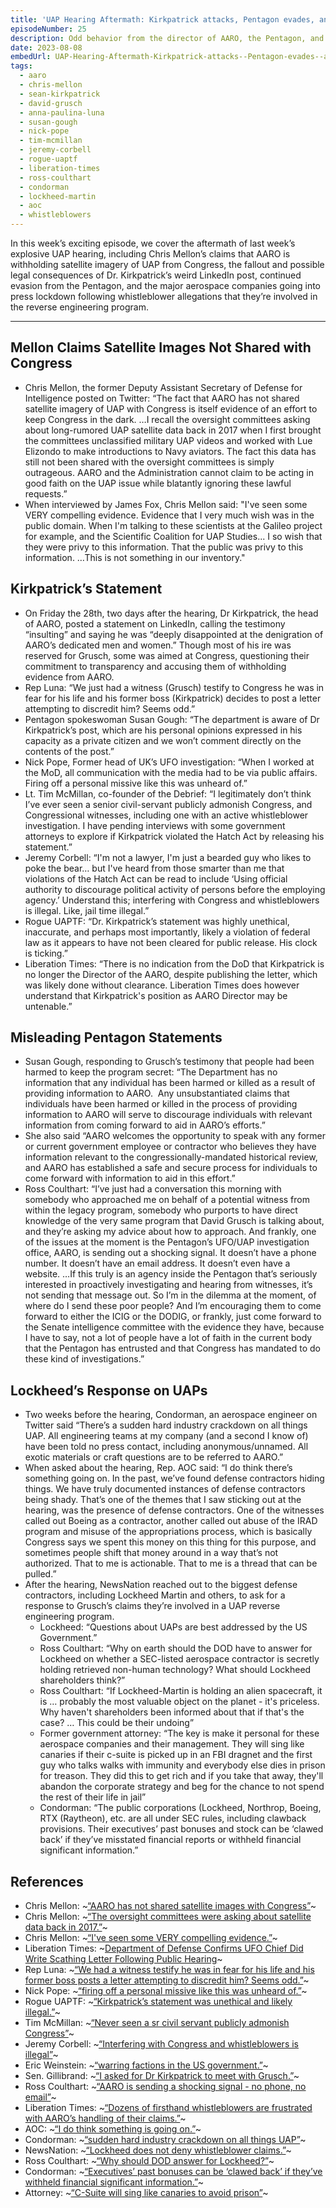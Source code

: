 ```yaml
---
title: 'UAP Hearing Aftermath: Kirkpatrick attacks, Pentagon evades, and Lockheed locks.'
episodeNumber: 25
description: Odd behavior from the director of AARO, the Pentagon, and Lockheed. Plus, Chris Mellon says there’s satellite images of UAP?
date: 2023-08-08
embedUrl: UAP-Hearing-Aftermath-Kirkpatrick-attacks--Pentagon-evades--and-Lockheed-locks-e27sl65
tags:
  - aaro
  - chris-mellon
  - sean-kirkpatrick
  - david-grusch
  - anna-paulina-luna
  - susan-gough
  - nick-pope
  - tim-mcmillan
  - jeremy-corbell
  - rogue-uaptf
  - liberation-times
  - ross-coulthart
  - condorman
  - lockheed-martin
  - aoc
  - whistleblowers
---
```


In this week’s exciting episode, we cover the aftermath of last week’s explosive UAP hearing, including Chris Mellon’s claims that AARO is withholding satellite imagery of UAP from Congress, the fallout and possible legal consequences of Dr. Kirkpatrick’s weird LinkedIn post, continued evasion from the Pentagon, and the major aerospace companies going into press lockdown following whistleblower allegations that they’re involved in the reverse engineering program.

---

## Mellon Claims Satellite Images Not Shared with Congress

- Chris Mellon, the former Deputy Assistant Secretary of Defense for Intelligence posted on Twitter: “The fact that AARO has not shared satellite imagery of UAP with Congress is itself evidence of an effort to keep Congress in the dark. …I recall the oversight committees asking about long-rumored UAP satellite data back in 2017 when I first brought the committees unclassified military UAP videos and worked with Lue Elizondo to make introductions to Navy aviators. The fact this data has still not been shared with the oversight committees is simply outrageous. AARO and the Administration cannot claim to be acting in good faith on the UAP issue while blatantly ignoring these lawful requests.”
- When interviewed by James Fox, Chris Mellon said: "I've seen some VERY compelling evidence. Evidence that I very much wish was in the public domain. When I'm talking to these scientists at the Galileo project for example, and the Scientific Coalition for UAP Studies... I so wish that they were privy to this information. That the public was privy to this information. …This is not something in our inventory."

## Kirkpatrick’s Statement

- On Friday the 28th, two days after the hearing, Dr Kirkpatrick, the head of AARO, posted a statement on LinkedIn, calling the testimony “insulting” and saying he was “deeply disappointed at the denigration of AARO’s dedicated men and women.” Though most of his ire was reserved for Grusch, some was aimed at Congress, questioning their commitment to transparency and accusing them of withholding evidence from AARO.
- Rep Luna: “We just had a witness (Grusch) testify to Congress he was in fear for his life and his former boss (Kirkpatrick) decides to post a letter attempting to discredit him? Seems odd.”
- Pentagon spokeswoman Susan Gough: “The department is aware of Dr Kirkpatrick’s post, which are his personal opinions expressed in his capacity as a private citizen and we won’t comment directly on the contents of the post.”
- Nick Pope, Former head of UK’s UFO investigation: “When I worked at the MoD, all communication with the media had to be via public affairs. Firing off a personal missive like this was unheard of.”
- Lt. Tim McMillan, co-founder of the Debrief: “I legitimately don’t think I’ve ever seen a senior civil-servant publicly admonish Congress, and Congressional witnesses, including one with an active whistleblower investigation. I have pending interviews with some government attorneys to explore if Kirkpatrick violated the Hatch Act by releasing his statement.”
- Jeremy Corbell: “I'm not a lawyer, I'm just a bearded guy who likes to poke the bear… but I've heard from those smarter than me that violations of the Hatch Act can be read to include ‘Using official authority to discourage political activity of persons before the employing agency.’ Understand this; interfering with Congress and whistleblowers is illegal. Like, jail time illegal.”
- Rogue UAPTF: “Dr. Kirkpatrick’s statement was highly unethical, inaccurate, and perhaps most importantly, likely a violation of federal law as it appears to have not been cleared for public release. His clock is ticking.”
- Liberation Times: “There is no indication from the DoD that Kirkpatrick is no longer the Director of the AARO, despite publishing the letter, which was likely done without clearance. Liberation Times does however understand that Kirkpatrick's position as AARO Director may be untenable.”

## Misleading Pentagon Statements

- Susan Gough, responding to Grusch’s testimony that people had been harmed to keep the program secret: “The Department has no information that any individual has been harmed or killed as a result of providing information to AARO.  Any unsubstantiated claims that individuals have been harmed or killed in the process of providing information to AARO will serve to discourage individuals with relevant information from coming forward to aid in AARO’s efforts.”
- She also said “AARO welcomes the opportunity to speak with any former or current government employee or contractor who believes they have information relevant to the congressionally-mandated historical review, and AARO has established a safe and secure process for individuals to come forward with information to aid in this effort.”
- Ross Coulthart: “I’ve just had a conversation this morning with somebody who approached me on behalf of a potential witness from within the legacy program, somebody who purports to have direct knowledge of the very same program that David Grusch is talking about, and they’re asking my advice about how to approach. And frankly, one of the issues at the moment is the Pentagon’s UFO/UAP investigation office, AARO, is sending out a shocking signal. It doesn’t have a phone number. It doesn’t have an email address. It doesn’t even have a website. …If this truly is an agency inside the Pentagon that’s seriously interested in proactively investigating and hearing from witnesses, it’s not sending that message out. So I’m in the dilemma at the moment, of where do I send these poor people? And I’m encouraging them to come forward to either the ICIG or the DODIG, or frankly, just come forward to the Senate intelligence committee with the evidence they have, because I have to say, not a lot of people have a lot of faith in the current body that the Pentagon has entrusted and that Congress has mandated to do these kind of investigations.”

## Lockheed’s Response on UAPs

- Two weeks before the hearing, Condorman, an aerospace engineer on Twitter said “There’s a sudden hard industry crackdown on all things UAP. All engineering teams at my company (and a second I know of) have been told no press contact, including anonymous/unnamed. All exotic materials or craft questions are to be referred to AARO.”
- When asked about the hearing, Rep. AOC said: “I do think there’s something going on. In the past, we’ve found defense contractors hiding things. We have truly documented instances of defense contractors being shady. That’s one of the themes that I saw sticking out at the hearing, was the presence of defense contractors. One of the witnesses called out Boeing as a contractor, another called out abuse of the IRAD program and misuse of the appropriations process, which is basically Congress says we spent this money on this thing for this purpose, and sometimes people shift that money around in a way that’s not authorized. That to me is actionable. That to me is a thread that can be pulled.”
- After the hearing, NewsNation reached out to the biggest defense contractors, including Lockheed Martin and others, to ask for a response to Grusch’s claims they’re involved in a UAP reverse engineering program.
  - Lockheed: “Questions about UAPs are best addressed by the US Government.”
  - Ross Coulthart: “Why on earth should the DOD have to answer for Lockheed on whether a SEC-listed aerospace contractor is secretly holding retrieved non-human technology? What should Lockheed shareholders think?”
  - Ross Coulthart: “If Lockheed-Martin is holding an alien spacecraft, it is … probably the most valuable object on the planet - it's priceless. Why haven't shareholders been informed about that if that's the case? … This could be their undoing”
  - Former government attorney: “The key is make it personal for these aerospace companies and their management. They will sing like canaries if their c-suite is picked up in an FBI dragnet and the first guy who talks walks with immunity and everybody else dies in prison for treason. They did this to get rich and if you take that away, they'll abandon the corporate strategy and beg for the chance to not spend the rest of their life in jail”
  - Condorman: “The public corporations (Lockheed, Northrop, Boeing, RTX (Raytheon), etc. are all under SEC rules, including clawback provisions. Their executives’ past bonuses and stock can be ‘clawed back’ if they’ve misstated financial reports or withheld financial significant information.”

## References

- Chris Mellon: ~[“AARO has not shared satellite images with Congress”](https://twitter.com/ChrisKMellon/status/1684226654636212225)~
- Chris Mellon: ~[“The oversight committees were asking about satellite data back in 2017.”](https://twitter.com/ChrisKMellon/status/1686821142818865177)~
- Chris Mellon: ~[“I've seen some VERY compelling evidence.”](https://twitter.com/jamescfox/status/1686138735023288320)~
- Liberation Times: ~[Department of Defense Confirms UFO Chief Did Write Scathing Letter Following Public Hearing](https://www.liberationtimes.com/home/department-of-defense-confirms-ufo-chief-did-write-scathing-letter-following-public-hearing)~
- Rep Luna: ~[“We had a witness testify he was in fear for his life and his former boss posts a letter attempting to discredit him? Seems odd.”](https://twitter.com/realannapaulina/status/1685165621401583616)~
- Nick Pope: ~[“firing off a personal missive like this was unheard of.”](https://twitter.com/nickpopemod/status/1685302825373614080)~
- Rogue UAPTF: ~[“Kirkpatrick’s statement was unethical and likely illegal.”](https://twitter.com/RogueUAPTF/status/1685039052632788992)~
- Tim McMillan: ~[“Never seen a sr civil servant publicly admonish Congress”](https://twitter.com/LtTimMcMillan/status/1685006655015063552)~
- Jeremy Corbell: ~[“Interfering with Congress and whistleblowers is illegal”](https://twitter.com/JeremyCorbell/status/1685103591999086592)~
- Eric Weinstein: ~[“warring factions in the US government.”](https://twitter.com/EricRWeinstein/status/1685046265468305408)~
- Sen. Gillibrand: ~[“I asked for Dr Kirkpatrick to meet with Grusch.”](https://www.askapol.com/p/exclusive-sen-gillibrand-has-asked#details)~
- Ross Coulthart: ~[“AARO is sending a shocking signal - no phone, no email”](https://www.youtube.com/watch?v=rz2dIeKV1rk&t=205s)~
- Liberation Times: ~[“Dozens of firsthand whistleblowers are frustrated with AARO’s handling of their claims.”](https://www.liberationtimes.com/home/scientific-report-confirms-multiple-tic-tac-ufos-were-tracked-above-80000-feet-in-space-during-west-coast-2004-encounters)~
- AOC: ~[“I do think something is going on.”](https://www.reddit.com/r/UFOs/comments/15cn3xq/aoc_on_uap_hearing_mentions_boeing_i_do_think/)~
- Condorman: ~[“sudden hard industry crackdown on all things UAP”](https://twitter.com/Condorman6/status/1679351212271910915)~
- NewsNation: ~[“Lockheed does not deny whistleblower claims.”](https://twitter.com/wow36932525/status/1685057515950690305)~
- Ross Coulthart: ~[“Why should DOD answer for Lockheed?”](https://twitter.com/rosscoulthart/status/1685066574624100352)~
- Condorman: ~[“Executives’ past bonuses can be ‘clawed back’ if they’ve withheld financial significant information.”](https://twitter.com/Condorman6/status/1687583251383087104)~
- Attorney: ~[“C-Suite will sing like canaries to avoid prison”](https://twitter.com/BarnettParker/status/1687551097064538112)~
